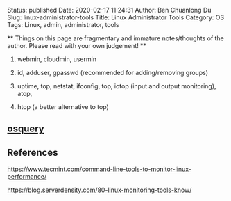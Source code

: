 Status: published
Date: 2020-02-17 11:24:31
Author: Ben Chuanlong Du
Slug: linux-administrator-tools
Title: Linux Administrator Tools
Category: OS
Tags: Linux, admin, administrator, tools

**
Things on this page are
fragmentary and immature notes/thoughts of the author.
Please read with your own judgement!
**


1. webmin, cloudmin, usermin

2. id, adduser, gpasswd (recommended for adding/removing groups)

3. uptime, top, netstat, ifconfig, top, iotop (input and output monitoring), atop,

4. htop (a better alternative to top)

## [osquery](https://github.com/facebook/osquery)

## References

https://www.tecmint.com/command-line-tools-to-monitor-linux-performance/

https://blog.serverdensity.com/80-linux-monitoring-tools-know/
